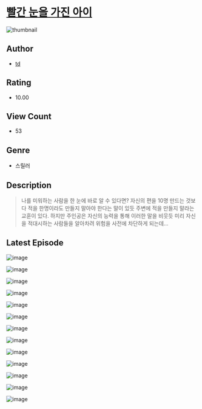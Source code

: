# [빨간 눈을 가진 아이](https://comic.naver.com/bestChallenge/list?titleId=811222)
![thumbnail](https://image-comic.pstatic.net/user_contents_data/challenge_comic/2023/05/25/367232/upload_7004000554291968048_480x623.jpeg)

## Author
- [td](https://comic.naver.com/artistTitle?id=367232)

## Rating
- 10.00

## View Count
- 53

## Genre
- 스릴러

## Description
> 나를 미워하는 사람을 한 눈에 바로 알 수 있다면? 자신의 편을 10명 만드는 것보다 적을 한명이라도 만들지 말아야 한다는 말이 있듯 주변에 적을 만들지 말라는 교훈이 있다. 하지만 주인공은 자신의 능력을 통해 이러한 말을 비웃듯 미리 자신을 적대시하는 사람들을 알아차려 위험을 사전에 차단하게 되는데...


## Latest Episode
![image](https://image-comic.pstatic.net/user_contents_data/challenge_comic/2023/05/25/367232/upload_4050480114748699954.jpeg)

![image](https://image-comic.pstatic.net/user_contents_data/challenge_comic/2023/05/25/367232/upload_3834081048706703671.jpeg)

![image](https://image-comic.pstatic.net/user_contents_data/challenge_comic/2023/05/25/367232/upload_3847541269217751138.jpeg)

![image](https://image-comic.pstatic.net/user_contents_data/challenge_comic/2023/05/25/367232/upload_4121698795017953637.jpeg)

![image](https://image-comic.pstatic.net/user_contents_data/challenge_comic/2023/05/25/367232/upload_3832674557851165748.jpeg)

![image](https://image-comic.pstatic.net/user_contents_data/challenge_comic/2023/05/25/367232/upload_7293686487078746416.jpeg)

![image](https://image-comic.pstatic.net/user_contents_data/challenge_comic/2023/05/25/367232/upload_3775530735955501881.jpeg)

![image](https://image-comic.pstatic.net/user_contents_data/challenge_comic/2023/05/25/367232/upload_4051332450992009313.jpeg)

![image](https://image-comic.pstatic.net/user_contents_data/challenge_comic/2023/05/25/367232/upload_7221574986033803362.jpeg)

![image](https://image-comic.pstatic.net/user_contents_data/challenge_comic/2023/05/25/367232/upload_7377853191584690992.jpeg)

![image](https://image-comic.pstatic.net/user_contents_data/challenge_comic/2023/05/25/367232/upload_4122874159210521651.jpeg)

![image](https://image-comic.pstatic.net/user_contents_data/challenge_comic/2023/05/25/367232/upload_3473793069946791270.jpeg)

![image](https://image-comic.pstatic.net/user_contents_data/challenge_comic/2023/05/25/367232/upload_3630289858462953776.jpeg)
